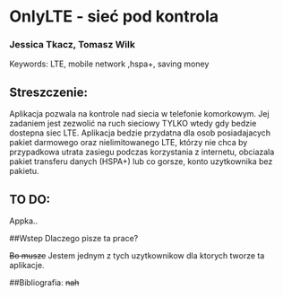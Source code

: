 # OnlyLTE - sieć pod kontrola

### Jessica Tkacz, Tomasz Wilk
  Keywords:  LTE, mobile network ,hspa+, saving money

## Streszczenie: 
  Aplikacja pozwala na kontrole nad siecia w telefonie komorkowym. Jej zadaniem jest zezwolić na ruch sieciowy TYLKO wtedy gdy bedzie dostepna siec LTE. Aplikacja bedzie przydatna dla osob posiadajacych pakiet darmowego oraz nielimitowanego LTE, którzy nie chca by przypadkowa utrata zasiegu podczas korzystania z internetu, obciazala pakiet transferu danych (HSPA+) lub co gorsze, konto uzytkownika bez pakietu.

## TO DO:
  Appka..

##Wstep
  Dlaczego pisze ta prace?
  
  ~~Bo musze~~ Jestem jednym z tych uzytkownikow dla ktorych tworze ta aplikacje.

##Bibliografia:
  ~~nah~~

